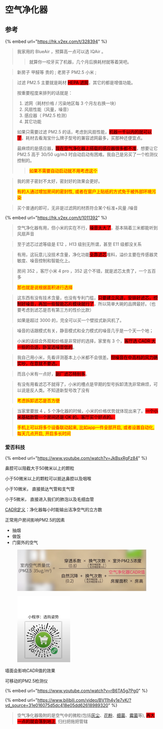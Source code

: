 # 空气净化器

##

##

##

##

##

## 参考

{% embed url="https://hk.v2ex.com/t/328394" %}

> 我家用的 BlueAir ，预算高一点可以选 IQAir 。
>
> > 就算你一咬牙买了机器，几个月后换耗材就等着哭吧。

> 新房子 甲醛等 贵的 ; 老房子 PM2.5 小米 ;

> 过滤 PM2.5 主要就是耗材 <mark style="background-color:red;">HEPA 滤网</mark>，其它的都是增值功能。
>
> 按重要程度来排列的话就是：
>
> 1. 滤网（耗材价格 / 污染地区每 3 个月左右换一块）
> 2. 风扇性能（风量，噪音）
> 3. 感应器（ PM2.5 检测）
> 4. 其它功能
>
> 如果只需要过滤 PM2.5 的话，考虑到风扇性能，<mark style="background-color:red;">机器一千以内的就可以了</mark>，耗材去看淘宝什么牌子型号的兼容滤网最多，买那种还便宜点。
>
>
>
> 最麻烦的是感应器，<mark style="background-color:red;">现在空气净化器上搭载的感应器很多都不准</mark>，想要让它 PM2.5 高于 30/50 ug/m3 时自动启动有困难。我自己是另买了一个检测仪控制的。
>
> > <mark style="color:red;">如果不需要自动启动就不用考虑这个</mark>

> 我的房子密封不太好，密封好的效果会更好。
>
> <mark style="color:red;">有的人通过增加房间的密封性, 或者在窗户上贴纸的方式免于被外部环境污染</mark>

> 买个普通的即可，无非是过滤网的材质符合某个标准+风量 /噪音

{% embed url="https://hk.v2ex.com/t/1011392" %}

> 空气净化器有用，但小米的实在不行，<mark style="background-color:red;">噪音太大了</mark>，基本隔着三米都能听到风扇声音

> 至于滤芯过滤等级是 E12 ，H13 级别无所谓，甚至 E11 级都没关系

> 有用，这玩意儿没技术含量，净化功能<mark style="background-color:red;">全靠滤芯</mark>堆料，溢价主要在传感器灵敏度、噪音控制和智能化上。

> 房间 352 ，客厅小米 4 pro ，352 这个不错，就是滤芯太贵了，一个五百多
>
> <mark style="color:red;">那也就是说根据面积进行选择</mark>

> 这东西有没有技术含量，也没有专利门槛，<mark style="background-color:red;">只要建立风道，安排好滤芯，控制好噪音，再加一些智能芯片模块就行了</mark>，所以简单大碗的品牌最好。（也要考虑到滤芯是否有第三方的性价比款）
>
> 如果是超过 3000 的，完全可以买一个壁挂式新风机了。

> 噪音的话跟模式有关，静音模式和全力模式的噪音几乎是一个天一个地；
>
> 小米的话综合外观和价格是非常好的选择，家里有 3 个，<mark style="background-color:red;">客厅选 CADR 大一些的合适，卧室选噪音低的</mark>。

> 我自己用小米，先看评测基本上小米都不会很差。<mark style="background-color:red;">但噪音在中高档的风力确实吵，在意就不要选。</mark>

> 而且小米有一点好，<mark style="background-color:red;">副厂滤芯特别多</mark>。

> 有没有用看滤芯不就得了，小米的槽点是早期的型号拆卸清洗非常麻烦，可以说是反人类。不知道新型号改了没有
>
> <mark style="color:red;">考虑拆卸滤芯是否方便</mark>

> 当家里要放 4 ，5 个净化器的时候，小米的价格优势就体现出来了。<mark style="background-color:red;">一个小米基础款管一个房间还是 OK 的。客厅买个好点的。</mark>
>
> <mark style="color:red;">手机上可以将多个设备联动起来, 比如app一件全部开启, 或者设置自动化, 每天几点开启, 开启多长时间</mark>



### 爱否科技

{% embed url="https://www.youtube.com/watch?v=JkBsxRgFz84" %}

鼻腔可以阻截大于50微米以上的颗粒

小于50微米以上的颗粒可以抵达鼻腔以及咽喉

小于10微米， 直接抵达气管和支气管

小于5微米， 直接进入我们的肺泡以及毛细血管

[CADR定义](https://zh.wikipedia.org/wiki/CADR%E5%80%BC)：净化器每小时能输出洁净空气的立方数

正常用户房间影响PM2.5的因素

* 抽烟
* 做饭
* 门窗外的空气

<figure><img src="../.gitbook/assets/image (5).png" alt=""><figcaption></figcaption></figure>

<figure><img src="../.gitbook/assets/image (6).png" alt="" width="174"><figcaption></figcaption></figure>



墙面会影响CADR值的效果

可移动的PM2.5检测仪



{% embed url="https://www.youtube.com/watch?v=rB6TA5g7Pg0" %}

{% embed url="https://www.bilibili.com/video/BV11h4y1e7vK/?vd_source=31e016075d5dc418e05dd62618989320" %}

> 空气净化器吸附的是空气中的微粒(包括[灰尘](https://zh.wikipedia.org/wiki/%E7%81%B0%E5%A1%B5)、[花粉](https://zh.wikipedia.org/wiki/%E8%8A%B1%E7%B2%89)、[细菌](https://zh.wikipedia.org/wiki/%E7%BB%86%E8%8F%8C)、[霉菌](https://zh.wikipedia.org/wiki/%E9%9C%89%E8%8F%8C)等), <mark style="background-color:red;">再大一点的就会落到地上</mark>, 归扫把拖把管辖





